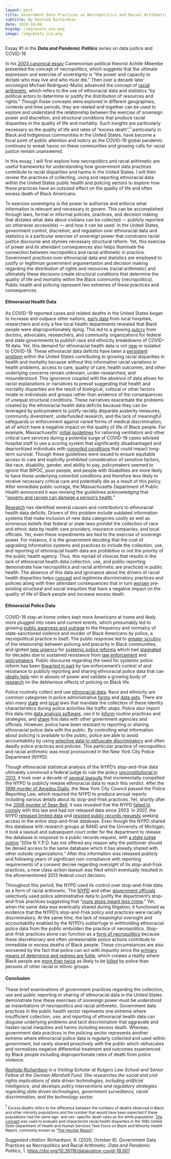 ```yaml
---
layout: post
title: Government Data Practices as Necropolitics and Racial Arithmetic
subtitle: By Rashida Richardson
date: 2020-10-08
bigimg: /img/posts_usa.png
image: /img/posts_usa.png
---
```


Essay #1 in the **_Data and Pandemic Politics_** series on data justice and COVID-19

In his [2003 canonical essay](https://racismandnationalconsciousnessresources.files.wordpress.com/2008/11/achille-mbembe-necropolitics.pdf) Cameroonian political theorist Achille Mbembe presented the concept of necropolitics, which suggests that the ultimate expression and exercise of sovereignty is “the power and capacity to dictate who may live and who must die.” Then over a decade later sociologist Michael Rodríguez-Muñiz advanced the concept of [racial arithmetic](https://osf.io/preprints/socarxiv/kbfcv/), which refers to the use of ethnoracial data and statistics “by political actors to determine or justify the distribution of resources and rights.” Though these concepts were explored in different geographies, contexts and time periods, they are related and together can be used to explore and understand the relationship between the exercise of sovereign power and discretion, and structural conditions that produce racial disparities in the quality of life and mortality. Such insights are particularly necessary as the quality of life and rates of “excess death”,<sup>1</sup> particularly in Black and Indigenous communities in the United States, have become a focal point of public attention and outcry as the COVID-19 global pandemic continues to wreak havoc on these communities and growing calls for racial justice remain unanswered. 

In this essay, I will first explore how necropolitics and racial arithmetic are useful frameworks for understanding how government data practices contribute to racial disparities and harms in the United States. I will then review the practices of collecting, using and reporting ethnoracial data within the United States public health and policing sectors to explore how these practices have an outsized effect on the quality of life and often excess death of Black Americans. 

To exercise sovereignty is the power to authorize and enforce what information is relevant and necessary to govern. This can be accomplished through laws, formal or informal policies, practices, and decision making that dictates what data about civilians can be collected — publicly reported (or otherwise accessible) — and how it can be used. In the United States, government control, discretion, and regulation over ethnoracial data and statistics is a particular exercise of sovereign power that constrains racial justice discourse and stymies necessary structural reform. Yet, this exercise of power and its attendant consequences also helps illuminate the connection between necropolitics and racial arithmetic in practice. Government practices over ethnoracial data and statistics are employed to justify or legitimize government argumentation and decision making regarding the distribution of rights and resources (racial arithmetic) and ultimately these decisions create structural conditions that determine the quality of life and mortality within the Black community (necropolitics). Public health and policing represent two extremes of these practices and consequences. 

#### Ethnoracial Health Data
As COVID-19 reported cases and related deaths in the United States began to increase and outpace other nations, [early data](https://www.propublica.org/article/early-data-shows-african-americans-have-contracted-and-died-of-coronavirus-at-an-alarming-rate) from local hospitals, researchers and only a few local health departments revealed that Black people were disproportionately dying. This led to a growing [outcry](https://www.politico.com/news/2020/06/14/missing-data-veils-coronavirus-damage-to-minority-communities-316198) from doctors, advocates, researchers, and community organizations for federal and state governments to publish race and ethnicity breakdowns of COVID-19 data. Yet, this demand for ethnoracial health data is not [new](https://healthitanalytics.com/news/incomplete-population-health-data-exacerbates-care-disparities) or isolated to COVID-19. These ethnoracial data deficits have been a [persistent problem](https://www.washingtonpost.com/local/the-cure-for-racial-disparities-in-health-care-is-known-its-the-willingness-to-fix-it-thats-lagging/2020/04/21/1ed28610-83c7-11ea-878a-86477a724bdb_story.html) within the United States contributing to growing racial disparities in health and mortality because without this information racial variations in health problems, access to care, quality of care, health outcomes, and other underlying concerns remain unknown, under-researched, and misunderstood. This ignorance coupled with the absence of data allows for racist explanations or narratives to prevail suggesting that health and mortality disparities are the result of biological, cultural or other factors innate to individuals and groups rather than evidence of the consequences of unequal structural conditions. These narratives exacerbate the problems created by the ethnoracial health data deficits because they can be leveraged by policymakers to justify racially disparate austerity measures, community divestment, underfunded research, and the lack of meaningful safeguards or enforcement against varied forms of medical discrimination, all of which have a negative impact on the quality of life of Black people. For example, Massachusetts’ [initial guidelines](https://d279m997dpfwgl.cloudfront.net/wp/2020/04/CSC_April-7_2020.pdf) for rationing ventilators and other critical care services during a potential surge of COVID-19 cases advised hospital staff to use a scoring system that significantly disadvantaged and deprioritized individuals with [comorbid conditions](https://www.cdc.gov/coronavirus/2019-ncov/need-extra-precautions/people-with-medical-conditions.html) that could impact long-term survival. Though these guidelines were issued to ensure equitable access to care and explicitly prohibited consideration of sensitive factors, like race, disability, gender, and ability to pay, policymakers seemed to ignore that BIPOC, poor people, and people with disabilities are more likely to have these underlying comorbid conditions and therefore less likely to receive necessary critical care and potentially die as a result of this policy. After immediate public outrage, the Massachusetts Department of Public Health announced it was revising the guidelines acknowledging that “[poverty and racism can damage a person’s health](https://www.wbur.org/commonhealth/2020/04/20/mass-guidelines-ventilator-covid-coronavirus).”

[Research](https://www.ncbi.nlm.nih.gov/books/NBK222062/) has identified several causes and contributors to ethnoracial health data deficits. Drivers of this problem include outdated information systems that make inclusion of new data categories costly as well as erroneous beliefs that federal or state laws prohibit the collection of race and ethnic data by health care providers, insurance companies, and local officials. Yet, even these impediments are tied to the exercise of sovereign power. For instance, it is the government deciding that the cost of upgrading information systems and practices to include the collection, use, and reporting of ethnoracial health data are prohibitive or not the priority of the public health agency. Thus, this myriad of choices that results in the lack of ethnoracial health data collection, use, and public reporting demonstrate how necropolitics and racial arithmetic are practiced in public health. The absence of this data and ignorance about the drivers of racial health disparities helps [conceal](https://www.politico.com/news/2020/06/14/missing-data-veils-coronavirus-damage-to-minority-communities-316198) and legitimize discriminatory practices and policies along with their attendant consequences that in turn [worsen](https://www.racecounts.org/covid/) pre-existing structural and social inequities that have a negative impact on the quality of life of Black people and increase excess death. 

#### Ethnoracial Police Data
COVID-19 stay-at-home orders kept more Americans at home and likely more plugged into news and current events, which presumably led to growing [public awarness and outrage](https://nymag.com/intelligencer/2020/06/protests-of-george-floyds-killing-have-gone-global.html) to the frequency and normalcy of state-sanctioned violence and murder of Black Americans by police, a necropolitical practice in itself. The public response led to [greater scrutiny](https://www.medicalnewstoday.com/articles/police-violence-physical-and-mental-health-impacts-on-black-americans) of the relationship between policing and precarity in Black communities, and ignited [new urgency](https://www.hrw.org/news/2020/08/12/us-14-recommendations-fundamental-police-reform#) for [systemic police reforms](https://www.theatlantic.com/magazine/archive/2020/09/police-reform-is-not-enough/614176/)  which had [stagnated](https://www.cnn.com/2020/06/18/us/new-york-city-passes-police-reform-bills/index.html) for decades due to sustained resistance from [law enforcement](https://www.nytimes.com/2020/06/06/us/police-unions-minneapolis-kroll.html) and [policymakers](https://www.politico.com/states/new-york/albany/story/2020/05/31/longtime-supporters-dismayed-at-de-blasios-shift-from-police-reformer-to-defender-1289640). Public discourse regarding the need for systemic police reform has been [thwarted in part](https://usafacts.org/articles/measuring-what-matters-addressing-police-reform-must-start-accurate-data/) by law enforcement’s control of and resistance to publicly reporting and sharing ethnoracial police data that can [ideally help](https://www.bloomberg.com/news/articles/2015-08-24/the-missing-ingredient-in-stop-and-frisk-reform-open-data) rein in abuses of power and validate a growing body of [research](https://www.ncbi.nlm.nih.gov/pmc/articles/PMC4824697/) on the deleterious effects of policing on Black life.

Police routinely collect and use [ethnoracial data](https://scholar.princeton.edu/sites/default/files/jmummolo/files/klm.pdf). Race and ethnicity are common categories in police administrative [forms](https://www.nola.gov/getattachment/NOPD/Policies/Chapter-41-12-Field-Interview-Card-EFFECTIVE-4-28-19.pdf/) and [data sets](https://data.baltimorecity.gov/Public-Safety/BPD-Arrests/3i3v-ibrt). There are also many [state](https://openjustice.doj.ca.gov/exploration/stop-data) and [local](https://www1.nyc.gov/site/ccrb/complaints/right-to-know-act.page#:~:text=The%20Right%20to%20Know%20Act%2C%20in%20effect%20as%20of%20October,the%20beginning%20of%20certain%20interactions) laws that mandate the collection of these identity characteristics during police activities like traffic stops. Police also import this data into [data analysis software](https://www.buzzfeednews.com/article/carolinehaskins1/training-documents-palantir-lapd), use it to [inform](https://www.policechiefmagazine.org/changing-the-face-crime-prevention/) routine practices and strategies, and [share](https://www.researchgate.net/publication/263411192_Gang_databases_Context_and_questions) this data with other government agencies and officials. However, police have been resistant to reporting or sharing ethnoracial police data with the public. By controlling what information about policing is available to the public, police are able to avoid accountability by using [selective data to obfuscate discriminatory](https://papers.ssrn.com/sol3/papers.cfm?abstract_id=2662630) and often deadly police practices and policies. This particular practice of necropolitics and racial arithmetic was most pronounced in the New York City Police Department (NYPD). 

Though ethnoracial statistical analysis of the NYPD’s stop-and-frisk data ultimately convinced a federal judge to rule the policy [unconstitutional in 2013](https://ccrjustice.org/home/what-we-do/our-cases/floyd-et-al-v-city-new-york-et-al), it took over a decade of [several lawsuits](https://ccrjustice.org/home/what-we-do/our-cases/daniels-et-al-v-city-new-york) that incrementally compelled the NYPD to publicly release ethnoracial data to reach this verdict. After the [1999 murder of Amadou Diallo](https://www.cbsnews.com/news/the-diallo-case-a-timeline/), the New York City Council passed the Police Reporting Law, which required the NYPD to produce annual reports including various details about its stop-and-frisk practices. Yet, shortly after the [2006 murder of Sean Bell](https://www.theguardian.com/world/2006/nov/27/usa.julianborger), it was revealed that the NYPD [failed to comply](https://www.aclu.org/press-releases/wake-bell-shooting-nyclu-protests-nypd-failure-comply-racial-profiling-reform) with this law and had not released data since 2003. In 2007, the NYPD [released limited data](https://www.nytimes.com/2007/02/03/nyregion/03frisk.html) and [resisted public records requests](https://www.nyclu.org/sites/default/files/stop_frisk_petition_111307.pdf) seeking access to the entire stop-and-frisk database. Even though the NYPD shared this database with research groups at RAND and the University of Michigan, it took a lawsuit and subsequent court order for the department to release the database in response to a public records request, with [a state judge noting](https://www.nytimes.com/2008/05/31/nyregion/31frisk.html) “[t]he N.Y.P.D. has not offered any reason why the petitioner should be denied access to the same database which it has already shared with other outside organizations.” After this information was released publicly and following years of significant non-compliance with reporting requirements of a consent decree regarding oversight of its stop-and-frisk practices, a new class-action lawsuit was filed which eventually resulted in the aforementioned 2013 federal court decision. 

Throughout this period, the NYPD used its control over stop-and-frisk data as a form of racial arithmetic. The [NYPD](https://nypost.com/1999/05/09/3000-stop-and-frisks-net-only-6-guns/) and other [government officials](https://thechiefleader.com/news/news_of_the_week/mayor-insists-cop-stops-cut-crime-so-much-that-fewer-are-needed/article_3de68fec-bbd8-11e2-a8ec-0019bb30f31a.html) selectively used police administrative data to justify the department’s stop-and-frisk practices suggesting that “[more stops meant less crime](https://www.bloomberg.com/news/articles/2015-08-24/the-missing-ingredient-in-stop-and-frisk-reform-open-data).” Yet, when the same data was eventually shared during litigation, it functioned as evidence that the NYPD’s stop-and-frisk policy and practices were racially discriminatory. At the same time, the lack of meaningful oversight and accountability enabled by the NYPD’s subterfuge in withholding ethnoracial police data from the public embolden the practice of necropolitics. Stop-and-frisk practices alone can function as a [form of necropolitics](https://www.cambridge.org/core/journals/du-bois-review-social-science-research-on-race/article/dying-fast-and-dying-slow-in-black-space/113E9238F929CC40959D3F5ABE7D7509) because these discretionary and often unreasonable police actions contribute to immediate or excess deaths of Black people. These circumstances are also worsened by the fact that police can act with impunity since the [primary means of deterrence and redress are futile](https://scholarship.law.columbia.edu/cgi/viewcontent.cgi?article=3660&context=faculty_scholarship), which creates a reality where Black people are [more than twice](https://scholarship.law.columbia.edu/cgi/viewcontent.cgi?article=3660&context=faculty_scholarship) as likely to be [killed](https://onlinelibrary.wiley.com/doi/abs/10.1111/1745-9133.12269) by police than persons of other racial or ethnic groups. 

#### Conclusion
These brief examinations of government practices regarding the collection, use and public reporting or sharing of ethnoracial data in the United States demonstrate how these exercises of sovereign power must be understood as instantiations of necropolitics and racial arithmetic. Government data practices in the public health sector represents one extreme where insufficient collection, use, and reporting of ethnoracial health data can disguise underlying problems and tacit discrimination that aggravate and hasten racial inequities and harms including excess death. Whereas, government data practices in the policing sector represents another extreme where ethnoracial police data is regularly collected and used within government, but rarely shared proactively with the public which obfuscates and normalizes negative differential treatment and outcomes experienced by Black people including disproportionate rates of death from police violence.

_[Rashida Richardson](https://www.rashidarichardson.com/) is a Visiting Scholar at Rutgers Law School and Senior Fellow at the German Marshall Fund. She researches the social and civil rights implications of data driven technologies, including artificial intelligence, and develops policy interventions and regulatory strategies regarding data driven technologies, government surveillance, racial discrimination, and the technology sector._

<sup>1</sup> <small>Excess deaths refers to the difference between the numbers of deaths observed in Black and other minority populations and the number that would have been expected if these populations had the same age- and sex- specific death rates as the white population. [The concept](https://www.cdc.gov/mmwr/preview/mmwrhtml/00000688.htm) was used to evaluate and characterize racial health disparities in the 1985 United State Department of Health and Human Services Task Force on Black and Minority Health Report, commonly known as “[The Heckler Report](https://minorityhealth.hhs.gov/assets/pdf/checked/1/ANDERSON.pdf)”.</small>

_Suggested citation_: Richardson, R. (2020, October 8). Government Data Practices as Necropolitics and Racial Arithmetic. _Data and Pandemic Politics_, 1. https://doi.org/10.26116/datajustice-covid-19.001

